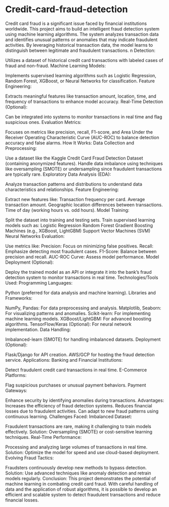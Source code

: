 # Credit-card-fraud-detection
Credit card fraud is a significant issue faced by financial institutions worldwide. This project aims to build an intelligent fraud detection system using machine learning algorithms. 
The system analyzes transaction data and identifies unusual patterns or anomalies that may indicate fraudulent activities. By leveraging historical transaction data, the model learns to distinguish between legitimate and fraudulent transactions.
n Detection:

Utilizes a dataset of historical credit card transactions with labeled cases of fraud and non-fraud.
Machine Learning Models:

Implements supervised learning algorithms such as Logistic Regression, Random Forest, XGBoost, or Neural Networks for classification.
Feature Engineering:

Extracts meaningful features like transaction amount, location, time, and frequency of transactions to enhance model accuracy.
Real-Time Detection (Optional):

Can be integrated into systems to monitor transactions in real time and flag suspicious ones.
Evaluation Metrics:

Focuses on metrics like precision, recall, F1-score, and Area Under the Receiver Operating Characteristic Curve (AUC-ROC) to balance detection accuracy and false alarms.
How It Works:
Data Collection and Preprocessing:

Use a dataset like the Kaggle Credit Card Fraud Detection Dataset (containing anonymized features).
Handle data imbalance using techniques like oversampling (SMOTE) or undersampling since fraudulent transactions are typically rare.
Exploratory Data Analysis (EDA):

Analyze transaction patterns and distributions to understand data characteristics and relationships.
Feature Engineering:

Extract new features like:
Transaction frequency per card.
Average transaction amount.
Geographic location differences between transactions.
Time of day (working hours vs. odd hours).
Model Training:

Split the dataset into training and testing sets.
Train supervised learning models such as:
Logistic Regression
Random Forest
Gradient Boosting Machines (e.g., XGBoost, LightGBM)
Support Vector Machines (SVM)
Neural Networks
Evaluation:

Use metrics like:
Precision: Focus on minimizing false positives.
Recall: Emphasize detecting most fraudulent cases.
F1-Score: Balance between precision and recall.
AUC-ROC Curve: Assess model performance.
Model Deployment (Optional):

Deploy the trained model as an API or integrate it into the bank’s fraud detection system to monitor transactions in real time.
Technologies/Tools Used:
Programming Languages:

Python (preferred for data analysis and machine learning).
Libraries and Frameworks:

NumPy, Pandas: For data preprocessing and analysis.
Matplotlib, Seaborn: For visualizing patterns and anomalies.
Scikit-learn: For implementing machine learning models.
XGBoost/LightGBM: For advanced boosting algorithms.
TensorFlow/Keras (Optional): For neural network implementation.
Data Handling:

Imbalanced-learn (SMOTE) for handling imbalanced datasets.
Deployment (Optional):

Flask/Django for API creation.
AWS/GCP for hosting the fraud detection service.
Applications:
Banking and Financial Institutions:

Detect fraudulent credit card transactions in real time.
E-Commerce Platforms:

Flag suspicious purchases or unusual payment behaviors.
Payment Gateways:

Enhance security by identifying anomalies during transactions.
Advantages:
Increases the efficiency of fraud detection systems.
Reduces financial losses due to fraudulent activities.
Can adapt to new fraud patterns using continuous learning.
Challenges Faced:
Imbalanced Dataset:

Fraudulent transactions are rare, making it challenging to train models effectively.
Solution: Oversampling (SMOTE) or cost-sensitive learning techniques.
Real-Time Performance:

Processing and analyzing large volumes of transactions in real time.
Solution: Optimize the model for speed and use cloud-based deployment.
Evolving Fraud Tactics:

Fraudsters continuously develop new methods to bypass detection.
Solution: Use advanced techniques like anomaly detection and retrain models regularly.
Conclusion:
This project demonstrates the potential of machine learning in combating credit card fraud. With careful handling of data and the application of robust algorithms, it is possible to develop an efficient and scalable system to detect fraudulent transactions and reduce financial losses.


